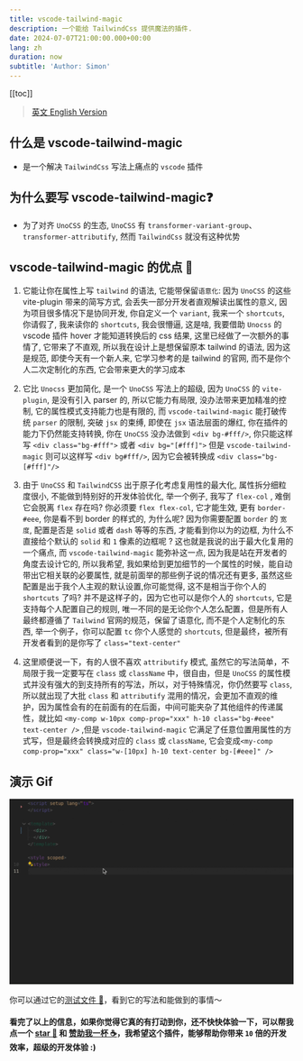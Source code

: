 ```yaml
---
title: vscode-tailwind-magic
description: 一个能给 TailwindCss 提供魔法的插件.
date: 2024-07-07T21:00:00.000+00:00
lang: zh
duration: now
subtitle: 'Author: Simon'
---
```


[[toc]]

> [英文 English Version](/posts/vscode-tailwind-magic)

## 什么是 vscode-tailwind-magic

- 是一个解决 `TailwindCss` 写法上痛点的 `vscode` 插件

## 为什么要写 vscode-tailwind-magic❓

- 为了对齐 `UnoCSS` 的生态, `UnoCSS` 有 `transformer-variant-group`、`transformer-attributify`, 然而 `TailwindCss` 就没有这种优势

## vscode-tailwind-magic 的优点 💯

1. 它能让你在属性上写 `tailwind` 的语法, 它能带保留`语意化`: 因为 `UnoCSS` 的这些 vite-plugin 带来的简写方式, 会丢失一部分开发者直观解读出属性的意义, 因为项目很多情况下是协同开发, 你自定义一个 `variant`, 我来一个 `shortcuts`, 你请假了, 我来读你的 `shortcuts`, 我会很懵逼, 这是啥, 我要借助 `Unocss` 的 vscode 插件 hover 才能知道转换后的 css 结果, 这里已经做了一次额外的事情了, 它带来了不直观, 所以我在设计上是想保留原本 tailwind 的语法, 因为这是规范, 即使今天有一个新人来, 它学习参考的是 tailwind 的官网, 而不是你个人二次定制化的东西, 它会带来更大的学习成本

2. 它比 `Unocss` 更加简化, 是一个 `UnoCSS` 写法上的超级, 因为 `UnoCSS` 的 `vite-plugin`, 是没有引入 parser 的, 所以它能力有局限, 没办法带来更加精准的控制, 它的属性模式支持能力也是有限的, 而 `vscode-tailwind-magic` 能打破传统 `parser` 的限制, 突破 `jsx` 的束缚, 即使在 `jsx` 语法层面的爆红, 你在插件的能力下仍然能支持转换, 你在 `UnoCSS` 没办法做到 `<div bg-#fff/>`, 你只能这样写 `<div class="bg-#fff">` 或者 `<div bg="[#fff]">` 但是 `vscode-tailwind-magic` 则可以这样写 `<div bg#fff/>`, 因为它会被转换成 `<div class="bg-[#fff]"/>`

3. 由于 `UnoCSS` 和 `TailwindCSS` 出于原子化考虑复用性的最大化, 属性拆分细粒度很小, 不能做到特别好的开发体验优化, 举一个例子, 我写了 `flex-col` , 难倒它会脱离 `flex` 存在吗? 你必须要 `flex flex-col`, 它才能生效, 更有 `border-#eee`, 你是看不到 border 的样式的, 为什么呢? 因为你需要配置 `border` 的 `宽度`, 配置是否是 `solid` 或者 `dash` 等等的东西, 才能看到你以为的边框, 为什么不直接给个默认的 `solid` 和 `1` 像素的边框呢 ? 这也就是我说的出于最大化复用的一个痛点, 而 `vscode-tailwind-magic` 能弥补这一点, 因为我是站在开发者的角度去设计它的, 所以我希望, 我如果给到更加细节的一个属性的时候，能自动带出它相关联的必要属性, 就是前面举的那些例子说的情况还有更多, 虽然这些配置是出于我个人主观的默认设置,你可能觉得, 这不是相当于你个人的 `shortcuts` 了吗? 并不是这样子的，因为它也可以是你个人的 `shortcuts`, 它是支持每个人配置自己的规则, 唯一不同的是无论你个人怎么配置，但是所有人最终都遵循了 `Tailwind` 官网的规范，保留了语意化, 而不是个人定制化的东西, 举一个例子，你可以配置 `tc` 你个人感觉的 `shortcuts`, 但是最终，被所有开发者看到的是你写了 `class="text-center"`

4. 这里顺便说一下，有的人很不喜欢 `attributify` 模式, 虽然它的写法简单，不局限于我一定要写在 `class` 或 `className` 中，很自由，但是 `UnoCSS` 的属性模式并没有强大的到支持所有的写法，所以，对于特殊情况，你仍然要写 `class`, 所以就出现了大批 `class` 和 `attributify` 混用的情况，会更加不直观的维护，因为属性会有的在前面有的在后面，中间可能夹杂了其他组件的传递属性，就比如 `<my-comp w-10px comp-prop="xxx" h-10 class="bg-#eee" text-center />` ,但是 `vscode-tailwind-magic` 它满足了任意位置用属性的方式写，但是最终会转换成对应的 `class` 或 `className`, 它会变成`<my-comp comp-prop="xxx" class="w-[10px] h-10 text-center bg-[#eee]" />`

## 演示 Gif

<img rounded-2 src="../../public/tailwind-magic.gif"/>

你可以通过它的[测试文件 📃](https://github.com/Simon-He95/vscode-tailwind-magic/blob/main/test/index.test.ts)，看到它的写法和能做到的事情～

#### 看完了以上的信息，如果你觉得它真的有打动到你，还不快快体验一下，可以帮我点一个 [star 🌟](https://github.com/Simon-He95/vscode-tailwind-magic) 和 [赞助我一杯 ☕️](https://github.com/Simon-He95/sponsor)，我希望这个插件，能够帮助你带来 `10` 倍的开发效率，超级的开发体验 :)

